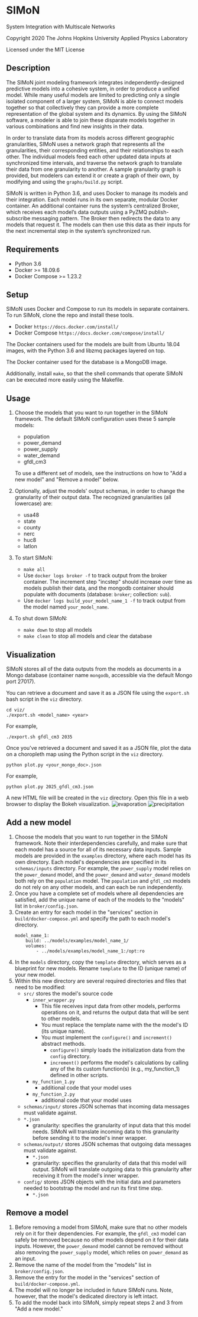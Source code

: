 
# SIMoN
System Integration with Multiscale Networks

Copyright 2020 The Johns Hopkins University Applied Physics Laboratory

Licensed under the MIT License

## Description
The SIMoN joint modeling framework integrates independently-designed predictive models into a cohesive system, in order to produce a unified model. While many useful models are limited to predicting only a single isolated component of a larger system, SIMoN is able to connect models together so that collectively they can provide a more complete representation of the global system and its dynamics.  By using the SIMoN software, a modeler is able to join these disparate models together in various combinations and find new insights in their data.

In order to translate data from its models across different geographic granularities, SIMoN uses a network graph that represents all the granularities, their corresponding entities, and their relationships to each other. The individual models feed each other updated data inputs at synchronized time intervals, and traverse the network graph to translate their data from one granularity to another. A sample granularity graph is provided, but modelers can extend it or create a graph of their own, by modifying and using the `graphs/build.py` script.

SIMoN is written in Python 3.6, and uses Docker to manage its models and their integration. Each model runs in its own separate, modular Docker container. An additional container runs the system’s centralized Broker, which receives each model’s data outputs using a PyZMQ publish-subscribe messaging pattern. The Broker then redirects the data to any models that request it. The models can then use this data as their inputs for the next incremental step in the system’s synchronized run.

## Requirements

 - Python 3.6
 - Docker >= 18.09.6
 - Docker Compose >= 1.23.2

## Setup
SIMoN uses Docker and Compose to run its models in separate containers. To run SIMoN, clone the repo and install these tools.
* Docker `https://docs.docker.com/install/`
* Docker Compose `https://docs.docker.com/compose/install/`

The Docker containers used for the models are built from Ubuntu 18.04 images, with the Python 3.6 and libzmq packages layered on top.

The Docker container used for the database is a MongoDB image.

Additionally, install `make`, so that the shell commands that operate SIMoN can be executed more easily using the Makefile.

## Usage
1.  Choose the models that you want to run together in the SIMoN framework. The default SIMoN configuration uses these 5 sample models:
    * population
    * power_demand
    * power_supply
    * water_demand
    * gfdl_cm3

    To use a different set of models, see the instructions on how to "Add a new model" and "Remove a model" below.

2. Optionally, adjust the models' output schemas, in order to change the granularity of their output data. The recognized granularities (all lowercase) are:
    * usa48
    * state
    * county
    * nerc
    * huc8
    * latlon
3. To start SIMoN:
    * `make all`
    * Use `docker logs broker -f` to track output from the broker container. The increment step "incstep" should increase over time as models publish their data, and the mongodb container should populate with documents (database: `broker`; collection: `sub`).
    * Use `docker logs build_your_model_name_1 -f` to track output from the model named `your_model_name`.
4.  To shut down SIMoN:
    * `make down` to stop all models
    * `make clean` to stop all models and clear the database

## Visualization
SIMoN stores all of the data outputs from the models as documents in a Mongo database (container name `mongodb`, accessible via the default Mongo port 27017).

You can retrieve a document and save it as a JSON file using the `export.sh` bash script in the `viz` directory.

```
cd viz/
./export.sh <model_name> <year>
```
For example,
```
./export.sh gfdl_cm3 2035
```

Once you've retrieved a document and saved it as a JSON file, plot the data on a choropleth map using the Python script in the `viz` directory.
```
python plot.py <your_mongo_doc>.json
```
For example,
```
python plot.py 2025_gfdl_cm3.json
```
A new HTML file will be created in the `viz` directory. Open this file in a web browser to display the Bokeh visualization.
![evaporation](viz/demo/2035_evaporation.png)
![precipitation](viz/demo/2035_precipitation.png)

## Add a new model
1.  Choose the models that you want to run together in the SIMoN framework. Note their interdependencies carefully, and make sure that each model has a source for all of its necessary data inputs. Sample models are provided in the `examples` directory, where each model has its own directory. Each model's dependencies are specified in its `schemas/inputs` directory. For example, the `power_supply` model relies on the `power_demand` model, and the `power_demand` and `water_demand` models both rely on the `population` model. The `population` and `gfdl_cm3` models do not rely on any other models, and can each be run independently.
2.  Once you have a complete set of models where all dependencies are satisfied, add the unique name of each of the models to the "models" list in `broker/config.json`.
3.  Create an entry for each model in the "services" section in `build/docker-compose.yml` and specify the path to each model's directory.
    ```
    model_name_1:
        build: ../models/examples/model_name_1/
        volumes:
            - ../models/examples/model_name_1:/opt:ro
4. In the `models` directory, copy the `template` directory, which serves as a blueprint for new models. Rename `template` to the ID (unique name) of your new model.
5. Within this new directory are several required directories and files that need to be modified:
    * `src/` stores the model's source code
        * `inner_wrapper.py`
            * This file receives input data from other models, performs operations on it, and returns the output data that will be sent to other models.
            * You must replace the template name with the the model's ID (its unique name).
            * You must implement the `configure()` and `increment()` abstract methods.
                * `configure()` simply loads the initialization data from the `config` directory.
                * `increment()` performs the model's calculations by calling any of the its custom function(s) (e.g., my_function_1) defined in other scripts.
        * `my_function_1.py`
            * additional code that your model uses
        * `my_function_2.py`
            * additional code that your model uses
    * `schemas/input/` stores JSON schemas that incoming data messages must validate against.
	* `*.json`
        * granularity: specifies the granularity of input data that this model needs. SIMoN will translate incoming data to this granularity before sending it to the model's inner wrapper.
    * `schemas/output/` stores JSON schemas that outgoing data messages must validate against.
        * `*.json`
        * granularity: specifies the granularity of data that this model will output. SIMoN will translate outgoing data to this granularity after receiving it from the model's inner wrapper.
    * `config/` stores JSON objects with the initial data and parameters needed to bootstrap the model and run its first time step.
        * `*.json`

## Remove a model
1.  Before removing a model from SIMoN, make sure that no other models rely on it for their dependencies. For example, the `gfdl_cm3` model can safely be removed because no other models depend on it for their data inputs. However, the `power_demand` model cannot be removed without also removing the `power_supply` model, which relies on `power_demand` as an input.
2.  Remove the name of the model from the "models" list in `broker/config.json`.
3.  Remove the entry for the model in the "services" section of `build/docker-compose.yml`.
4.  The model will no longer be included in future SIMoN runs. Note, however, that the model's dedicated directory is left intact.
5.  To add the model back into SIMoN, simply repeat steps 2 and 3 from "Add a new model."
